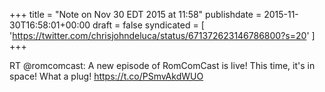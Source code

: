+++
title = "Note on Nov 30 EDT 2015 at 11:58"
publishdate = 2015-11-30T16:58:01+00:00
draft = false
syndicated = [ 'https://twitter.com/chrisjohndeluca/status/671372623146786800?s=20' ]
+++

RT @romcomcast: A new episode of RomComCast is live! This time, it's in space! What a plug! https://t.co/PSmvAkdWUO
